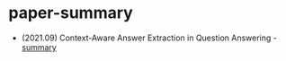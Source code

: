 # paper-summary

- (2021.09) Context-Aware Answer Extraction in Question Answering - [summary](https://github.com/handfriendship/paper-summary/blob/master/Context-Aware%20Answer%20Extraction%20in%20Question%20Answering.md)
